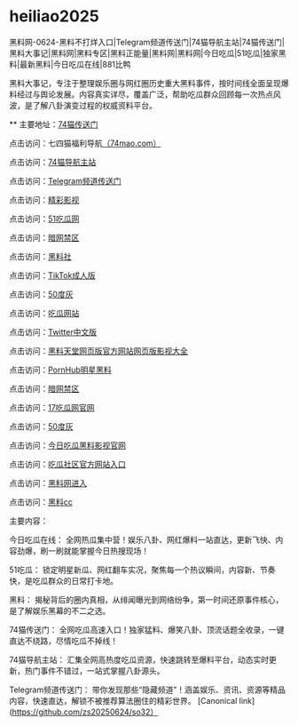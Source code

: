 # heiliao2025
黑料网-0624-黑料不打烊入口|Telegram频道传送门|74猫导航主站|74猫传送门|黑料大事记|黑料网|黑料专区|黑料正能量|黑料网|黑料网|今日吃瓜|51吃瓜|独家黑料|最新黑料|今日吃瓜在线|881比鸭

黑料大事记，专注于整理娱乐圈与网红圈历史重大黑料事件，按时间线全面呈现爆料经过与舆论发展。内容真实详尽，覆盖广泛，帮助吃瓜群众回顾每一次热点风波，是了解八卦演变过程的权威资料平台。

** 主要地址：<a href="https://74mao.com/">74猫传送门</a>

点击访问：七四猫福利导航<a href="https://74mao.com/">（74mao.com）</a>

点击访问：<a href="https://74mao.com/">74猫导航主站</a>

点击访问：<a href="https://74mao.com/">Telegram频道传送门</a>

点击访问：<a href="https://hj-216.pages.dev/">精彩影视</a>

点击访问：<a href="https://hj-218.pages.dev/">51吃瓜网</a>

点击访问：<a href="https://hj-219.pages.dev/">暗网禁区</a>

点击访问：<a href="https://hj-224.pages.dev/">黑料社</a>

点击访问：<a href="https://cg8-12.pages.dev/">TikTok成人版</a>

点击访问：<a href="https://hj-143.pages.dev/">50度灰 </a>

点击访问：<a href="https://hj-145.pages.dev/">吃瓜网站</a>

点击访问：<a href="https://hj-149.pages.dev/">Twitter中文版</a>

点击访问：<a href="https://chiguaqunzhongde.pages.dev/">黑料天堂网页版官方网站网页版影视大全</a>

点击访问：<a href="https://hj-156.pages.dev/">PornHub明星黑料</a>

点击访问：<a href="https://hj-161.pages.dev/">暗网禁区</a>

点击访问：<a href="https://hj-162.pages.dev/">17吃瓜网官网</a>

点击访问：<a href="https://chiguaqunzhongde.pages.dev/">50度灰</a>

点击访问：<a href="https://hj-170.pages.dev/">今日吃瓜黑料影视官网</a>

点击访问：<a href="https://hls-15.pages.dev/">吃瓜社区官方网站入口</a>

点击访问：<a href="https://hls-17.pages.dev/">黑料网进入</a>

点击访问：<a href="https://91chiguazhongxin.pages.dev/">黑料cc</a>

主要内容：

今日吃瓜在线：
全网热瓜集中营！娱乐八卦、网红爆料一站直达，更新飞快、内容劲爆，刷一刷就能掌握今日热搜现场！

51吃瓜：
锁定明星新瓜、网红翻车实况，聚焦每一个热议瞬间，内容新、节奏快，是吃瓜群众的日常打卡地。

黑料：
揭秘背后的圈内真相，从绯闻曝光到网络纷争，第一时间还原事件核心，是了解娱乐黑幕的不二之选。

74猫传送门：
全网吃瓜高速入口！独家猛料、爆笑八卦、顶流话题全收录，一键直达不绕路，尽情吃瓜不掉线！

74猫导航主站：
汇集全网高热度吃瓜资源，快速跳转至爆料平台，动态实时更新，热门事件不错过，一站式掌握八卦源头。

Telegram频道传送门：
带你发现那些“隐藏频道”！涵盖娱乐、资讯、资源等精品内容，快速直达，解锁不被推荐算法圈住的精彩世界。
[Canonical link](https://github.com/zs20250624/so32）
